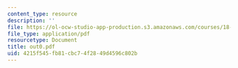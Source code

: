 ```yaml
---
content_type: resource
description: ''
file: https://ol-ocw-studio-app-production.s3.amazonaws.com/courses/18-413-error-correcting-codes-laboratory-spring-2004/4215f545fb81cbc74f2849d4596c802b_out0.pdf
file_type: application/pdf
resourcetype: Document
title: out0.pdf
uid: 4215f545-fb81-cbc7-4f28-49d4596c802b
---
```

